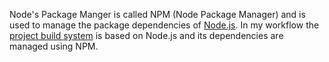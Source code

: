 Node's Package Manger is called NPM (Node Package Manager) and is used to manage the package dependencies of [Node.js](http://nodejs.org/). In my workflow the [project build system](/Development/Frontend_Development/Setting_up_your_project/Setup_Build_System) is based on Node.js and its dependencies are managed using NPM.
